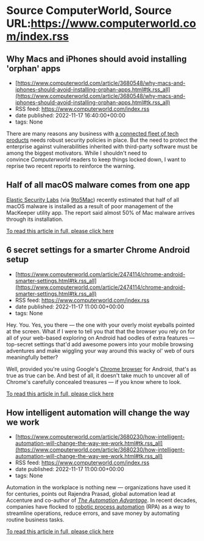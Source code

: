# Source ComputerWorld, Source URL:https://www.computerworld.com/index.rss

## Why Macs and iPhones should avoid installing 'orphan' apps
 - [https://www.computerworld.com/article/3680548/why-macs-and-iphones-should-avoid-installing-orphan-apps.html#tk.rss_all](https://www.computerworld.com/article/3680548/why-macs-and-iphones-should-avoid-installing-orphan-apps.html#tk.rss_all)
 - RSS feed: https://www.computerworld.com/index.rss
 - date published: 2022-11-17 16:40:00+00:00
 - tags: None

<article>
	<section class="page">
<p>There are many reasons any business with <a href="https://www.computerworld.com/article/3676150/this-is-why-apple-will-lead-the-business-market.html">a connected fleet of tech products</a> needs robust security policies in place. But the need to protect the enterprise against vulnerabilities inherited with third-party software must be among the biggest motivators. While I shouldn't need to convince <em>Computerworld</em> readers to keep things locked down, I want to reprise two recent reports to reinforce the warning.</p><h2><strong>Half of all macOS malware comes from one app</strong></h2>
<p><a href="https://www.elastic.co/security-labs/" rel="noopener nofollow" target="_blank">Elastic Security Labs</a> (via <a href="https://9to5mac.com/2022/11/15/most-common-macos-malware/" rel="noopener nofollow" target="_blank">9to5Mac</a>) recently estimated that half of all macOS malware is installed as a result of poor management of the MacKeeper utility app. The report said almost 50% of Mac malware arrives through its installation.</p><p class="jumpTag"><a href="https://www.computerworld.com/article/3680548/why-macs-and-iphones-should-avoid-installing-orphan-apps.html#jump">To read this article in full, please click here</a></p></section></article>

## 6 secret settings for a smarter Chrome Android setup
 - [https://www.computerworld.com/article/2474114/chrome-android-smarter-settings.html#tk.rss_all](https://www.computerworld.com/article/2474114/chrome-android-smarter-settings.html#tk.rss_all)
 - RSS feed: https://www.computerworld.com/index.rss
 - date published: 2022-11-17 11:00:00+00:00
 - tags: None

<article>
	<section class="page">
<p>Hey. You. Yes, you there — the one with your overly moist eyeballs pointed at the screen. What if I were to tell you that that the browser you rely on for all of your web-based exploring on Android had oodles of extra features — top-secret settings that'd add awesome powers into your mobile browsing adventures and make wiggling your way around this wacky ol' web of ours meaningfully better?</p><p>Well, provided you're using Google's <a href="https://play.google.com/store/apps/details?id=com.android.chrome" rel="noopener nofollow" target="_blank">Chrome browser</a> for Android, that's as true as true can be. And best of all, it doesn't take much to uncover all of Chrome's carefully concealed treasures — if you know where to look.</p><p class="jumpTag"><a href="https://www.computerworld.com/article/2474114/chrome-android-smarter-settings.html#jump">To read this article in full, please click here</a></p></section></article>

## How intelligent automation will change the way we work
 - [https://www.computerworld.com/article/3680230/how-intelligent-automation-will-change-the-way-we-work.html#tk.rss_all](https://www.computerworld.com/article/3680230/how-intelligent-automation-will-change-the-way-we-work.html#tk.rss_all)
 - RSS feed: https://www.computerworld.com/index.rss
 - date published: 2022-11-17 11:00:00+00:00
 - tags: None

<article>
	<section class="page">
<p>Automation in the workplace is nothing new — organizations have used it for centuries, points out Rajendra Prasad, global automation lead at Accenture and co-author of <em><a href="https://newsroom.accenture.com/news/new-book-the-automation-advantage-shows-organizations-how-to-achieve-full-value-from-intelligent-automation.htm" rel="noopener nofollow" target="_blank">The Automation Advantage</a></em>. In recent decades, companies have flocked to <a href="https://www.cio.com/article/227908/what-is-rpa-robotic-process-automation-explained.html" rel="noopener" target="_blank">robotic process automation</a> (RPA) as a way to streamline operations, reduce errors, and save money by automating routine business tasks.</p><p class="jumpTag"><a href="https://www.computerworld.com/article/3680230/how-intelligent-automation-will-change-the-way-we-work.html#jump">To read this article in full, please click here</a></p></section></article>
